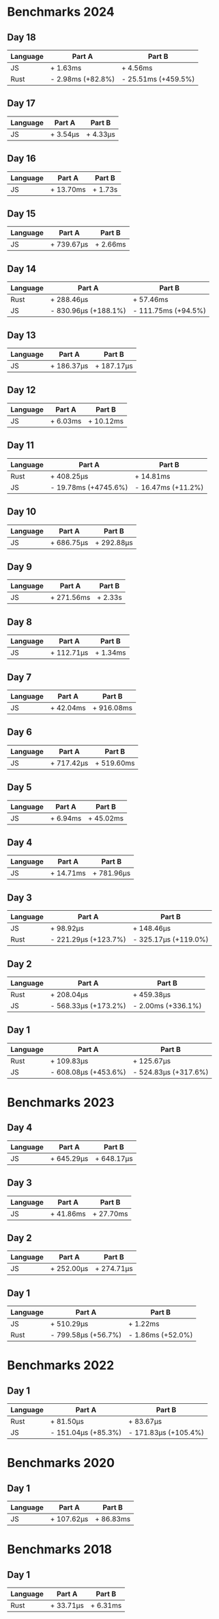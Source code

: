 # Benchmarks 2024

## Day 18

| Language | Part A | Part B |
|----------|--------|---------|
| JS | + 1.63ms | + 4.56ms |
| Rust | - 2.98ms (+82.8%) | - 25.51ms (+459.5%) |

## Day 17

| Language | Part A | Part B |
|----------|--------|---------|
| JS | + 3.54µs | + 4.33µs |

## Day 16

| Language | Part A | Part B |
|----------|--------|---------|
| JS | + 13.70ms | + 1.73s |

## Day 15

| Language | Part A | Part B |
|----------|--------|---------|
| JS | + 739.67µs | + 2.66ms |

## Day 14

| Language | Part A | Part B |
|----------|--------|---------|
| Rust | + 288.46µs | + 57.46ms |
| JS | - 830.96µs (+188.1%) | - 111.75ms (+94.5%) |

## Day 13

| Language | Part A | Part B |
|----------|--------|---------|
| JS | + 186.37µs | + 187.17µs |

## Day 12

| Language | Part A | Part B |
|----------|--------|---------|
| JS | + 6.03ms | + 10.12ms |

## Day 11

| Language | Part A | Part B |
|----------|--------|---------|
| Rust | + 408.25µs | + 14.81ms |
| JS | - 19.78ms (+4745.6%) | - 16.47ms (+11.2%) |

## Day 10

| Language | Part A | Part B |
|----------|--------|---------|
| JS | + 686.75µs | + 292.88µs |

## Day 9

| Language | Part A | Part B |
|----------|--------|---------|
| JS | + 271.56ms | + 2.33s |

## Day 8

| Language | Part A | Part B |
|----------|--------|---------|
| JS | + 112.71µs | + 1.34ms |

## Day 7

| Language | Part A | Part B |
|----------|--------|---------|
| JS | + 42.04ms | + 916.08ms |

## Day 6

| Language | Part A | Part B |
|----------|--------|---------|
| JS | + 717.42µs | + 519.60ms |

## Day 5

| Language | Part A | Part B |
|----------|--------|---------|
| JS | + 6.94ms | + 45.02ms |

## Day 4

| Language | Part A | Part B |
|----------|--------|---------|
| JS | + 14.71ms | + 781.96µs |

## Day 3

| Language | Part A | Part B |
|----------|--------|---------|
| JS | + 98.92µs | + 148.46µs |
| Rust | - 221.29µs (+123.7%) | - 325.17µs (+119.0%) |

## Day 2

| Language | Part A | Part B |
|----------|--------|---------|
| Rust | + 208.04µs | + 459.38µs |
| JS | - 568.33µs (+173.2%) | - 2.00ms (+336.1%) |

## Day 1

| Language | Part A | Part B |
|----------|--------|---------|
| Rust | + 109.83µs | + 125.67µs |
| JS | - 608.08µs (+453.6%) | - 524.83µs (+317.6%) |


# Benchmarks 2023

## Day 4

| Language | Part A | Part B |
|----------|--------|---------|
| JS | + 645.29µs | + 648.17µs |

## Day 3

| Language | Part A | Part B |
|----------|--------|---------|
| JS | + 41.86ms | + 27.70ms |

## Day 2

| Language | Part A | Part B |
|----------|--------|---------|
| JS | + 252.00µs | + 274.71µs |

## Day 1

| Language | Part A | Part B |
|----------|--------|---------|
| JS | + 510.29µs | + 1.22ms |
| Rust | - 799.58µs (+56.7%) | - 1.86ms (+52.0%) |


# Benchmarks 2022

## Day 1

| Language | Part A | Part B |
|----------|--------|---------|
| Rust | + 81.50µs | + 83.67µs |
| JS | - 151.04µs (+85.3%) | - 171.83µs (+105.4%) |


# Benchmarks 2020

## Day 1

| Language | Part A | Part B |
|----------|--------|---------|
| JS | + 107.62µs | + 86.83ms |


# Benchmarks 2018

## Day 1

| Language | Part A | Part B |
|----------|--------|---------|
| Rust | + 33.71µs | + 6.31ms |

